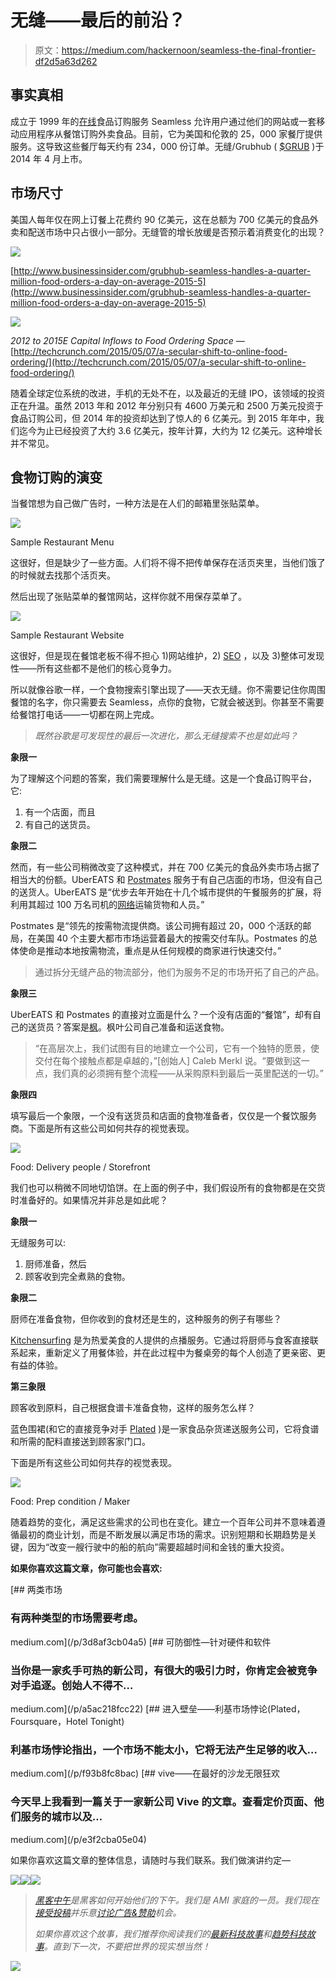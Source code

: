 # 无缝——最后的前沿？

> 原文：<https://medium.com/hackernoon/seamless-the-final-frontier-df2d5a63d262>

## 事实真相

成立于 1999 年的[在线](https://hackernoon.com/tagged/online)食品订购服务 Seamless 允许用户通过他们的网站或一套移动应用程序从餐馆订购外卖食品。目前，它为美国和伦敦的 25，000 家餐厅提供服务。这导致这些餐厅每天约有 234，000 份订单。无缝/Grubhub ( [$GRUB](http://finance.yahoo.com/echarts?s=GRUB+Interactive#%7B%22range%22:%22max%22,%22allowChartStacking%22:true%7D) )于 2014 年 4 月上市。

## 市场尺寸

美国人每年仅在网上订餐上花费约 90 亿美元，这在总额为 700 亿美元的食品外卖和配送市场中只占很小一部分。无缝管的增长放缓是否预示着消费变化的出现？

![](img/fda6e4bdfd55474de6fc50b46a91c0d9.png)

[http://www.businessinsider.com/grubhub-seamless-handles-a-quarter-million-food-orders-a-day-on-average-2015-5](http://www.businessinsider.com/grubhub-seamless-handles-a-quarter-million-food-orders-a-day-on-average-2015-5)

![](img/656287eb969d3351508b024329a30b47.png)

*2012 to 2015E Capital Inflows to Food Ordering Space —* [http://techcrunch.com/2015/05/07/a-secular-shift-to-online-food-ordering/](http://techcrunch.com/2015/05/07/a-secular-shift-to-online-food-ordering/)

随着全球定位系统的改进，手机的无处不在，以及最近的无缝 IPO，该领域的投资正在升温。虽然 2013 年和 2012 年分别只有 4600 万美元和 2500 万美元投资于食品订购公司，但 2014 年的投资却达到了惊人的 6 亿美元。到 2015 年年中，我们迄今为止已经投资了大约 3.6 亿美元，按年计算，大约为 12 亿美元。这种增长并不常见。

## 食物订购的演变

当餐馆想为自己做广告时，一种方法是在人们的邮箱里张贴菜单。

![](img/26214b41b3b329ef1aa95c218cbf381a.png)

Sample Restaurant Menu

这很好，但是缺少了一些方面。人们将不得不把传单保存在活页夹里，当他们饿了的时候就去找那个活页夹。

然后出现了张贴菜单的餐馆网站，这样你就不用保存菜单了。

![](img/5646d52bffba407c5295caf6b4c7d61a.png)

Sample Restaurant Website

这很好，但是现在餐馆老板不得不担心 1)网站维护，2) [SEO](https://hackernoon.com/tagged/seo) ，以及 3)整体可发现性——所有这些都不是他们的核心竞争力。

所以就像谷歌一样，一个食物搜索引擎出现了——天衣无缝。你不需要记住你周围餐馆的名字，你只需要去 Seamless，点你的食物，它就会被送到。你甚至不需要给餐馆打电话——一切都在网上完成。

> *既然谷歌是可发现性的最后一次进化，那么无缝搜索不也是如此吗？*

**象限一**

为了理解这个问题的答案，我们需要理解什么是无缝。这是一个食品订购平台，它:

1.  有一个店面，而且
2.  有自己的送货员。

**象限二**

然而，有一些公司稍微改变了这种模式，并在 700 亿美元的食品外卖市场占据了相当大的份额。UberEATS 和 [Postmates](https://postmates.com/) 服务于有自己店面的市场，但没有自己的送货人。UberEATS 是“优步去年开始在十几个城市提供的午餐服务的扩展，将利用其超过 100 万名司机的[网络](https://hackernoon.com/tagged/network)运输货物和人员。”

Postmates 是“领先的按需物流提供商。该公司拥有超过 20，000 个活跃的邮局，在美国 40 个主要大都市市场运营着最大的按需交付车队。Postmates 的总体使命是推动本地按需物流，重点是从任何规模的商家进行快速交付。”

> 通过拆分无缝产品的物流部分，他们为服务不足的市场开拓了自己的产品。

**象限三**

UberEATS 和 Postmates 的直接对立面是什么？一个没有店面的“餐馆”，却有自己的送货员？答案是[枫](https://maple.com/)。枫叶公司自己准备和运送食物。

> “在高层次上，我们试图有目的地建立一个公司，它有一个独特的愿景，使交付在每个接触点都是卓越的，”[创始人] Caleb Merkl 说。“要做到这一点，我们真的必须拥有整个流程——从采购原料到最后一英里配送的一切。”

**象限四**

填写最后一个象限，一个没有送货员和店面的食物准备者，仅仅是一个餐饮服务商。下面是所有这些公司如何共存的视觉表现。

![](img/38fc8b9a8c8d63e956ccf23c8f89b93d.png)

Food: Delivery people / Storefront

我们也可以稍微不同地切馅饼。在上面的例子中，我们假设所有的食物都是在交货时准备好的。如果情况并非总是如此呢？

**象限一**

无缝服务可以:

1.  厨师准备，然后
2.  顾客收到完全煮熟的食物。

**象限二**

厨师在准备食物，但你收到的食材还是生的，这种服务的例子有哪些？

[Kitchensurfing](http://www.kitchensurfing.com) 是为热爱美食的人提供的点播服务。它通过将厨师与食客直接联系起来，重新定义了用餐体验，并在此过程中为餐桌旁的每个人创造了更亲密、更有益的体验。

**第三象限**

顾客收到原料，自己根据食谱卡准备食物，这样的服务怎么样？

蓝色围裙(和它的直接竞争对手 [Plated](https://www.plated.com/) )是一家食品杂货递送服务公司，它将食谱和所需的配料直接送到顾客家门口。

下面是所有这些公司如何共存的视觉表现。

![](img/a06002b7d979fd893e86fc7080921a51.png)

Food: Prep condition / Maker

随着趋势的变化，满足这些需求的公司也在变化。建立一个百年公司并不意味着遵循最初的商业计划，而是不断发展以满足市场的需求。识别短期和长期趋势是关键，因为“改变一艘行驶中的船的航向”需要超越时间和金钱的重大投资。

**如果你喜欢这篇文章，你可能也会喜欢:**

[](/p/3d8af3cb04a5) [## 两类市场

### 有两种类型的市场需要考虑。

medium.com](/p/3d8af3cb04a5) [](/p/a5ac218fcc22) [## 可防御性—针对硬件和软件

### 当你是一家炙手可热的新公司，有很大的吸引力时，你肯定会被竞争对手追逐。创始人不得不…

medium.com](/p/a5ac218fcc22) [](/p/f93b8fc8bac) [## 进入壁垒——利基市场悖论(Plated，Foursquare，Hotel Tonight)

### 利基市场悖论指出，一个市场不能太小，它将无法产生足够的收入…

medium.com](/p/f93b8fc8bac) [](/p/e3f2cba05e04) [## vive——在最好的沙龙无限狂欢

### 今天早上我看到一篇关于一家新公司 Vive 的文章。查看定价页面、他们服务的城市以及…

medium.com](/p/e3f2cba05e04) 

如果你喜欢这篇文章的整体信息，请随时与我们联系。我们做演讲约定—[](http://www.citadinesgroup.com/#contact)

*[![](img/50ef4044ecd4e250b5d50f368b775d38.png)](http://bit.ly/HackernoonFB)**[![](img/979d9a46439d5aebbdcdca574e21dc81.png)](https://goo.gl/k7XYbx)**[![](img/2930ba6bd2c12218fdbbf7e02c8746ff.png)](https://goo.gl/4ofytp)*

> *[黑客中午](http://bit.ly/Hackernoon)是黑客如何开始他们的下午。我们是 AMI 家庭的一员。我们现在[接受投稿](http://bit.ly/hackernoonsubmission)并乐意[讨论广告&赞助](mailto:partners@amipublications.com)机会。*
> 
> *如果你喜欢这个故事，我们推荐你阅读我们的[最新科技故事](http://bit.ly/hackernoonlatestt)和[趋势科技故事](https://hackernoon.com/trending)。直到下一次，不要把世界的现实想当然！*

*[![](img/be0ca55ba73a573dce11effb2ee80d56.png)](https://goo.gl/Ahtev1)*